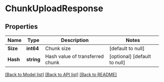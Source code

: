 # ChunkUploadResponse

## Properties
Name | Type | Description | Notes
------------ | ------------- | ------------- | -------------
**Size** | **int64** | Chunk size | [default to null]
**Hash** | **string** | Hash value of transferred chunk | [optional] [default to null]

[[Back to Model list]](../README.md#documentation-for-models) [[Back to API list]](../README.md#documentation-for-api-endpoints) [[Back to README]](../README.md)

